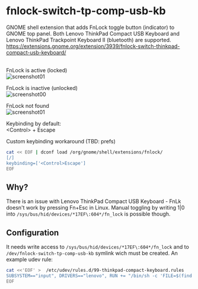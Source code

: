 # fnlock-switch-tp-comp-usb-kb
GNOME shell extension that adds FnLock toggle button (indicator) to GNOME top panel.
Both Lenovo ThinkPad Compact USB Keyboard and Lenovo ThinkPad Trackpoint Keyboard II (bluetooth) are supported.
https://extensions.gnome.org/extension/3939/fnlock-switch-thinkpad-compact-usb-keyboard/

\
FnLock is active (locked)\
![screenshot01](https://github.com/goloshubov/tp-comp-keyboard-fnlk-switch/blob/master/about/screenshots/locked.png)

FnLock is inactive (unlocked)\
![screenshot00](https://github.com/goloshubov/tp-comp-keyboard-fnlk-switch/blob/master/about/screenshots/unlocked.png)

FnLock not found\
![screenshot01](https://github.com/goloshubov/tp-comp-keyboard-fnlk-switch/blob/master/about/screenshots/none.png)

Keybinding by default:\
\<Control> + Escape

Custom keybinding workaround (TBD: prefs)
```bash
cat << EOF | dconf load /org/gnome/shell/extensions/fnlock/
[/]
keybinding=['<Control>Escape']
EOF
```

## Why?
There is an issue with Lenovo ThinkPad Compact USB Keyboard - FnLk doesn't work by pressing Fn+Esc in Linux. Manual toggling by writing 1|0 into `/sys/bus/hid/devices/*17EF\:604*/fn_lock` is possible though.

## Configuration
It needs write access to `/sys/bus/hid/devices/*17EF\:604*/fn_lock` and to `/dev/fnlock-switch-tp-comp-usb-kb` symlink wich must be created. An example udev rule:

```bash
cat <<'EOF' >  /etc/udev/rules.d/99-thinkpad-compact-keyboard.rules
SUBSYSTEM=="input", DRIVERS=="lenovo", RUN += "/bin/sh -c 'FILE=$(find /sys/devices/ -name fn_lock 2>/dev/null); test -f $FILE && chmod 0666 $FILE && ln -f -s $FILE /dev/fnlock-switch'"
EOF
```
